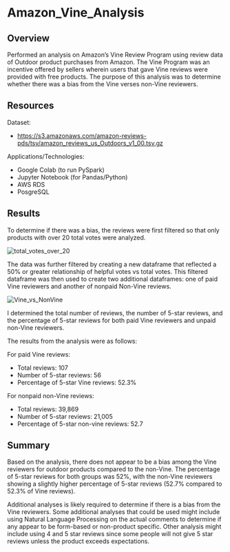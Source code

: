 # Amazon_Vine_Analysis
## Overview
Performed an analysis on Amazon’s Vine Review Program using review data of Outdoor product purchases from Amazon. The Vine Program was an incentive offered by sellers wherein users that gave Vine reviews were provided with free products. The purpose of this analysis was to determine whether there was a bias from the Vine verses non-Vine reviewers.
## Resources
Dataset: 

-	https://s3.amazonaws.com/amazon-reviews-pds/tsv/amazon_reviews_us_Outdoors_v1_00.tsv.gz

Applications/Technologies:

-	Google Colab (to run PySpark)
-	Jupyter Notebook (for Pandas/Python)
-	AWS RDS
-	PosgreSQL

## Results

To determine if there was a bias, the reviews were first filtered so that only products with over 20 total votes were analyzed.

![total_votes_over_20](https://user-images.githubusercontent.com/101822948/182985210-eea57283-7692-47ae-89dc-abf114259e63.png)

The data was further filtered by creating a new dataframe that reflected a 50% or greater relationship of helpful votes vs total votes. This filtered dataframe was then used to create two additional dataframes: one of paid Vine reviewers and another of nonpaid Non-Vine reviews.

![Vine_vs_NonVine](https://user-images.githubusercontent.com/101822948/182985256-bd048dc6-a848-4631-82a1-76f005a372a7.png)


I determined the total number of reviews, the number of 5-star reviews, and the percentage of 5-star reviews for both paid Vine reviewers and unpaid non-Vine reviewers.

The results from the analysis were as follows:

For paid Vine reviews:

-	Total reviews: 107
-	Number of 5-star reviews: 56
-	Percentage of 5-star Vine reviews: 52.3%

For nonpaid non-Vine reviews:

-	Total reviews: 39,869
-	Number of 5-star reviews: 21,005
-	Percentage of 5-star non-vine reviews: 52.7

## Summary

Based on the analysis, there does not appear to be a bias among the Vine reviewers for outdoor products compared to the non-Vine. The percentage of 5-star reviews for both groups was 52%, with the non-Vine reviewers showing a slightly higher percentage of 5-star reviews (52.7% compared to 52.3% of Vine reviews). 

Additional analyses is likely required to determine if there is a bias from the Vine reviewers. Some additional analyses that could be used might include using Natural Language Processing on the actual comments to determine if any appear to be form-based or non-product specific. Other analysis might include using 4 and 5 star reviews since some people will not give 5 star reviews unless the product exceeds expectations. 
